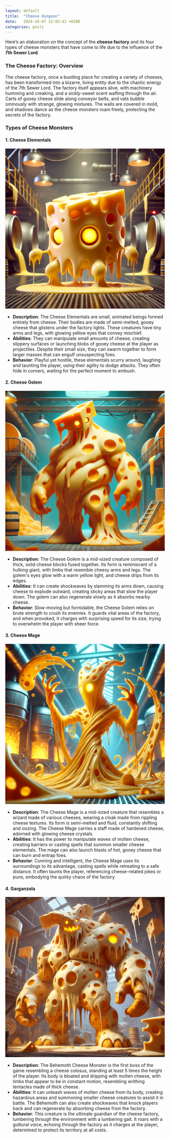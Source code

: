 ```yaml
---
layout: default
title:  "Cheese dungeon"
date:   2024-10-07 12:02:42 +0200
categories: posts
---
```


Here’s an elaboration on the concept of the **cheese factory** and its four types of cheese monsters that have come to life due to the influence of the **7th Sewer Lord**.

### **The Cheese Factory: Overview**
The cheese factory, once a bustling place for creating a variety of cheeses, has been transformed into a bizarre, living entity due to the chaotic energy of the 7th Sewer Lord. The factory itself appears alive, with machinery humming and creaking, and a sickly-sweet scent wafting through the air. Carts of gooey cheese slide along conveyor belts, and vats bubble ominously with strange, glowing mixtures. The walls are covered in mold, and shadows dance as the cheese monsters roam freely, protecting the secrets of the factory.

### **Types of Cheese Monsters**

#### **1. Cheese Elementals**

![martial art 4](/assets/images/DALL-E-Small-cheese.webp)

- **Description**: The Cheese Elementals are small, animated beings formed entirely from cheese. Their bodies are made of semi-melted, gooey cheese that glistens under the factory lights. These creatures have tiny arms and legs, with glowing yellow eyes that convey mischief.
- **Abilities**: They can manipulate small amounts of cheese, creating slippery surfaces or launching blobs of gooey cheese at the player as projectiles. Despite their small size, they can swarm together to form larger masses that can engulf unsuspecting foes.
- **Behavior**: Playful yet hostile, these elementals scurry around, laughing and taunting the player, using their agility to dodge attacks. They often hide in corners, waiting for the perfect moment to ambush.

#### **2. Cheese Golem**

![Engineer art 6](/assets/images/DALL-E-Big-cheese.webp)

- **Description**: The Cheese Golem is a mid-sized creature composed of thick, solid cheese blocks fused together. Its form is reminiscent of a hulking giant, with limbs that resemble cheesy arms and legs. The golem's eyes glow with a warm yellow light, and cheese drips from its edges.
- **Abilities**: It can create shockwaves by slamming its arms down, causing cheese to explode outward, creating sticky areas that slow the player down. The golem can also regenerate slowly as it absorbs nearby cheese.
- **Behavior**: Slow-moving but formidable, the Cheese Golem relies on brute strength to crush its enemies. It guards vital areas of the factory, and when provoked, it charges with surprising speed for its size, trying to overwhelm the player with sheer force.

#### **3. Cheese Mage**

![Engineer art 6](/assets/images/DALL-E-Mage-cheese.webp)


- **Description**: The Cheese Mage is a mid-sized creature that resembles a wizard made of various cheeses, wearing a cloak made from rippling cheese textures. Its form is semi-melted and fluid, constantly shifting and oozing. The Cheese Mage carries a staff made of hardened cheese, adorned with glowing cheese crystals.
- **Abilities**: It has the power to manipulate waves of molten cheese, creating barriers or casting spells that summon smaller cheese elementals. The mage can also launch blasts of hot, gooey cheese that can burn and entrap foes.
- **Behavior**: Cunning and intelligent, the Cheese Mage uses its surroundings to its advantage, casting spells while retreating to a safe distance. It often taunts the player, referencing cheese-related jokes or puns, embodying the quirky chaos of the factory.

#### **4. Garganzola**

![alt text](/assets/images/DALL-E-Garganzola.webp)

- **Description**: The Behemoth Cheese Monster is the first boss of the game resembling a cheese colosus, standing at least 5 times the height of the player. Its body is bloated and dripping with molten cheese, with limbs that appear to be in constant motion, resembling writhing tentacles made of thick cheese.
- **Abilities**: It can unleash waves of molten cheese from its body, creating hazardous areas and summoning smaller cheese creatures to assist it in battle. The Behemoth can also create shockwaves that knock players back and can regenerate by absorbing cheese from the factory.
- **Behavior**: This creature is the ultimate guardian of the cheese factory, lumbering through the environment with a lumbering gait. It roars with a guttural voice, echoing through the factory as it charges at the player, determined to protect its territory at all costs.

